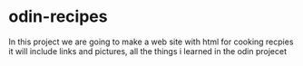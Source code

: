 # odin-recipes

In this project we are going to make a web site with html for cooking recpies 
it will include links and pictures, all the things i learned in the odin projecet

